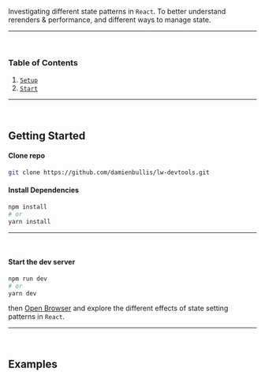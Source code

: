 Investigating different state patterns in `React`. To better understand rerenders & performance, and different ways to manage state.

---

&nbsp;

### Table of Contents

1. [`Setup`](#getting-started)
1. [`Start`](#start-the-dev-server)

---

&nbsp;

## Getting Started

#### Clone repo

```bash
git clone https://github.com/damienbullis/lw-devtools.git
```

#### Install Dependencies

```bash
npm install
# or
yarn install
```

---

&nbsp;

#### Start the dev server

```bash
npm run dev
# or
yarn dev
```

then [Open Browser](http://localhost:5173/) and explore the different effects of state setting patterns in `React`.

---

&nbsp;

## Examples
